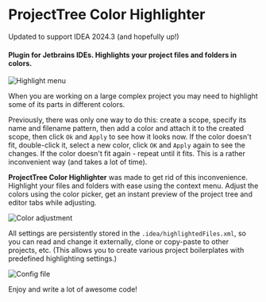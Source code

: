 # ProjectTree Color Highlighter
Updated to support IDEA 2024.3 (and hopefully up!)

####  Plugin for Jetbrains IDEs. Highlights your project files and folders in colors.

![Highlight menu](images/highlight-menu-large.png)

When you are working on a large complex project you may need to highlight
some of its parts in different colors.

Previously, there was only one way to do this:
create a scope, specify its name and filename pattern, then add a color
and attach it to the created scope, then click `Ok` and `Apply` 
to see how it looks now. If the color doesn't fit, double-click it, select a new color,
click `OK` and `Apply` again to see the changes. If the color doesn't fit again -
repeat until it fits.
This is a rather inconvenient way (and takes a lot of time).

**ProjectTree Color Highlighter** was made to get rid of this inconvenience. 
Highlight your files and folders with ease using the context menu. Adjust the colors 
using the color picker, get an instant preview of the project tree and editor tabs 
while adjusting.

![Color adjustment](images/color-adjustment.png)

All settings are persistently stored in the `.idea/highlightedFiles.xml`,
so you can read and change it externally, clone or copy-paste to other projects, etc.
(This allows you to create various project boilerplates with predefined highlighting settings.)

![Config file](images/config-file-large.png)

Enjoy and write a lot of awesome code!
